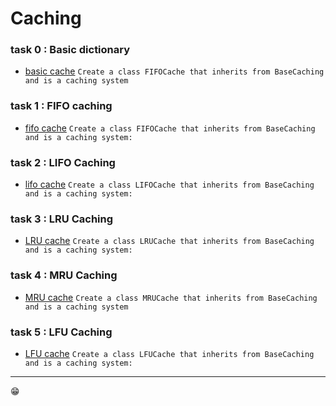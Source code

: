 # Caching

### task 0 : Basic dictionary
* [basic cache](./0-basic_cache.py)
```Create a class FIFOCache that inherits from BaseCaching and is a caching system```

### task 1 : FIFO caching
* [fifo cache](./1-fifo_cache.py)
```Create a class FIFOCache that inherits from BaseCaching and is a caching system:```

### task 2 : LIFO Caching
* [lifo cache](./2-lifo_cache.py)
```Create a class LIFOCache that inherits from BaseCaching and is a caching system:```

### task 3 : LRU Caching
* [LRU cache](./3-lru_cache.py)
```Create a class LRUCache that inherits from BaseCaching and is a caching system:```

### task 4 : MRU Caching
* [MRU cache](./4-mru_cache.py)
```Create a class MRUCache that inherits from BaseCaching and is a caching system```

### task 5 : LFU Caching
* [LFU cache](./100-lfu_cahce.py)
```Create a class LFUCache that inherits from BaseCaching and is a caching system:```

---
😁
